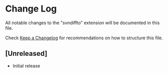 # Change Log

All notable changes to the "svndiffto" extension will be documented in this file.

Check [Keep a Changelog](http://keepachangelog.com/) for recommendations on how to structure this file.

## [Unreleased]

- Initial release
